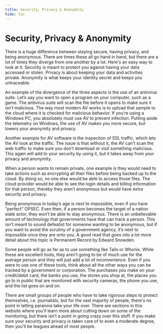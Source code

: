 ```yaml
---
title: Security, Privacy & Anonymity
hide: toc
---
```


# Security, Privacy & Anonymity

There is a huge difference between staying secure, having privacy, and being anonymous. There are times these all go hand in hand, but there are a lot of times they diverge from one another by a lot. Here's an easy way to look at it. Security is meant to protect you against having your data accessed or stolen. Privacy is about keeping your data and activities private. Anonymity is what keeps your identity secret and keeps you untraceable.

An example of the divergence of the three aspects is the use of an antivirus suite. Let’s say you want to open a program on your computer, such as a game. The antivirus suite will scan the file before it opens to make sure it isn’t malicious. The way most modern AV works is to upload that sample to the cloud where it is checked for malicious behavior. If you’re using a Windows PC, you absolutely must use AV to prevent infection. Putting aside the telemetry on Windows, the use of AV makes you more secure, but lowers your anonymity and privacy.

Another example for AV software is the inspection of SSL traffic, which lets the AV look at the traffic. The issue is that without it, the AV can’t scan the web traffic to make sure you don’t download or visit something malicious. This again will add to your security by using it, but it takes away from your privacy and anonymity.

When a person wants to remain private, one example is they would need to take actions such as encrypting all their files before being backed up to the cloud. By doing so, no one else would be able to access those files. The cloud provider would be able to see the login details and billing information for that person, thereby they aren’t anonymous but would have extra security and privacy.

Being anonymous in today’s age is next to impossible, even if you have “perfect” OPSEC. Even then, if a person becomes the target of a nation state actor, they won’t be able to stay anonymous. There is an unbelievable amount of technology that governments have that can track a person. This isn’t meant to sound defeatist for someone wanting to be anonymous, but if you want to avoid the scrutiny of a government agency, it’s next to impossible once they are onto you. A good read that goes into a lot more detail about this topic is Permanent Record by Edward Snowden.

Some people will go as far as to use something like Tails or Whonix. While these are excellent tools, they aren’t going to be of much use for the average person and they will just add a lot of inconvenience. Even if you were to use one of these tools, think about all the other ways you can be tracked by a government or corporation. The purchases you make on your credit/debit card, the banks you use, the stores you shop at, the places you go to in public that are monitored with security cameras, the phone you use, and the list goes on and on.

There are small groups of people who have to take rigorous steps to protect themselves, i.e. journalists, but for the vast majority of people, there's no point in letting paranoia take your life over. There are sections in this website where you'll learn more about cutting down on some of the monitoring, but there isn’t a point in going crazy over this stuff. If you make sure your security and privacy is taken care of to even a moderate degree, then you'll be leagues ahead of most people.
